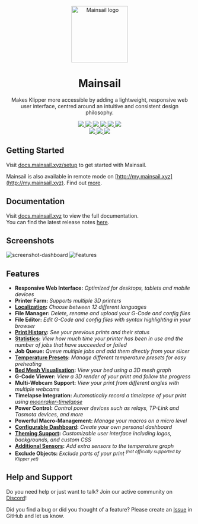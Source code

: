 <p align="center">
  <a>
    <img src="https://raw.githubusercontent.com/mainsail-crew/docs/master/assets/img/logo.png" alt='Mainsail logo' height="152">
    <h1 align="center">Mainsail</h1>
  </a>
</p>
<p align="center">
  Makes Klipper more accessible by adding a lightweight, responsive web user interface, centred around an intuitive and consistent design philosophy.
</p>
<p align="center">
    <a aria-label="Downloads" href="https://github.com/mainsail-crew/mainsail/releases">
      <img src="https://img.shields.io/github/downloads/mainsail-crew/mainsail/total?style=flat-square">
  </a>
    <a aria-label="Localization" href="https://docs.mainsail.xyz/development/localization">
      <img src="https://shields-staging.herokuapp.com/github/directory-file-count/mainsail-crew/mainsail/src%2Flocales?label=localizations&extension=json&type=file&style=flat-square">
  </a>
    <a aria-label="Stars" href="https://github.com/mainsail-crew/mainsail/stargazers">
      <img src="https://img.shields.io/github/stars/mainsail-crew/mainsail?style=flat-square">
  </a>
    <a aria-label="Forks" href="https://github.com/mainsail-crew/mainsail/network/members">
      <img src="https://img.shields.io/github/forks/mainsail-crew/mainsail?style=flat-square">
  </a>
    <a aria-label="License" href="https://github.com/mainsail-crew/mainsail/blob/develop/LICENSE">
      <img src="https://img.shields.io/github/license/mainsail-crew/mainsail?style=flat-square">
  </a>
    <a aria-label="Last commit" href="https://github.com/mainsail-crew/mainsail/commits/">
      <img src="https://img.shields.io/github/last-commit/meteyou/mainsail?style=flat-square">
  </a>
<br />
    <a aria-label="Size" href="https://github.com/mainsail-crew/mainsail/">
      <img src="https://img.shields.io/github/repo-size/meteyou/mainsail?style=flat-square">
  </a>
    <a aria-label="Discord" href="https://discord.gg/skWTwTD">
      <img src="https://img.shields.io/discord/758059413700345988?color=%235865F2&label=discord&logo=discord&logoColor=white&style=flat-square">
  </a>
    <a aria-label="Patreon" href="https://www.patreon.com/meteyou">
      <img src="https://img.shields.io/endpoint.svg?url=https%3A%2F%2Fshieldsio-patreon.vercel.app%2Fapi%3Fusername%3Dmeteyou%26type%3Dpatrons&style=flat-square">
  </a>
</p>

## Getting Started

Visit [docs.mainsail.xyz/setup](https://docs.mainsail.xyz/setup) to get started with Mainsail.

Mainsail is also available in remote mode on [http://my.mainsail.xyz](http://my.mainsail.xyz). Find
out [more](https://docs.mainsail.xyz/setup#mymainsailxyz).

## Documentation

Visit [docs.mainsail.xyz](https://docs.mainsail.xyz) to view the full documentation.  
You can find the latest release notes [here](https://github.com/mainsail-crew/mainsail/releases).

## Screenshots

![screenshot-dashboard](https://raw.githubusercontent.com/mainsail-crew/docs/master/assets/img/screenshot.png)
![Features](https://raw.githubusercontent.com/mainsail-crew/docs/master/assets/img/features.png)

## Features

- **Responsive Web Interface:** _Optimized for desktops, tablets and mobile devices_
- **Printer Farm:** _Supports multiple 3D printers_
- **[Localization](https://docs.mainsail.xyz/features/localization):** _Choose between 12 different languages_
- **File Manager:** _Delete, rename and upload your G-Code and config files_
- **File Editor:** _Edit G-Code and config files with syntax highlighting in your browser_
- **[Print History](https://docs.mainsail.xyz/features/history):** _See your previous prints and their status_
- **[Statistics](https://docs.mainsail.xyz/features/history):** _View how much time your printer has been in use and the number of jobs that have succeeded or failed_
- **Job Queue:** _Queue multiple jobs and add them directly from your slicer_
- **[Temperature Presets](https://docs.mainsail.xyz/features/presets):** _Manage different temperature presets for easy preheating_
- **[Bed Mesh Visualisation](https://docs.mainsail.xyz/features/bedmesh):** _View your bed using a 3D mesh graph_
- **G-Code Viewer:** _View a 3D render of your print and follow the progress_
- **Multi-Webcam Support:** _View your print from different angles with multiple webcams_
- **Timelapse Integration:** _Automatically record a timelapse of your print using [moonraker-timelapse](https://github.com/mainsail-crew/moonraker-timelapse)_
- **Power Control:** _Control power devices such as relays, TP-Link and Tasmota devices, and more_
- **Powerful Macro-Management:** _Manage your macros on a micro level_
- **[Configurable Dashboard](https://docs.mainsail.xyz/features/dashboard-organisation):** _Create your own personal dashboard_
- **[Theming Support](https://docs.mainsail.xyz/features/theming):** _Customizable user interface including logos, backgrounds, and custom CSS_
- **[Additional Sensors](https://docs.mainsail.xyz/quicktips/additional-sensors):** _Add extra sensors to the temperature graph_
- **Exclude Objects:** _Exclude parts of your print <sup>(not officially supported by Klipper yet)</sup>_

## Help and Support

Do you need help or just want to talk? Join our active community on [Discord](https://discord.gg/skWTwTD)!

Did you find a bug or did you thought of a feature?
Please create an [Issue](https://github.com/mainsail-crew/mainsail/issues) in GitHub and let us know.


